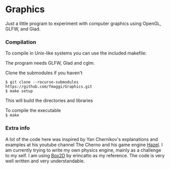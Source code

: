 # Graphics

Just a little program to experiment with computer graphics using OpenGL, GLFW, and Glad.

### Compilation
To compile in Unix-like systems you can use the included makefile:

The program needs GLFW, Glad and cglm.

Clone the submodules if you haven't

`$ git clone --recurse-submodules https://github.com/fmaggi/Graphics.git`\
`$ make setup`

This will build the directories and libraries

To compile the executable\
`$ make`

### Extra info

A lot of the code here was inspired by Yan Chernikov's explanations and examples at his youtube channel The Cherno and his game engine [Hazel](https://github.com/TheCherno/Hazel).
I am currently trying to write my own physics engine, mainly as a challenge to my self. I am using [Box2D](https://github.com/erincatto/box2d)  by erincatto as my reference.
The code is very well written and very understandable.


